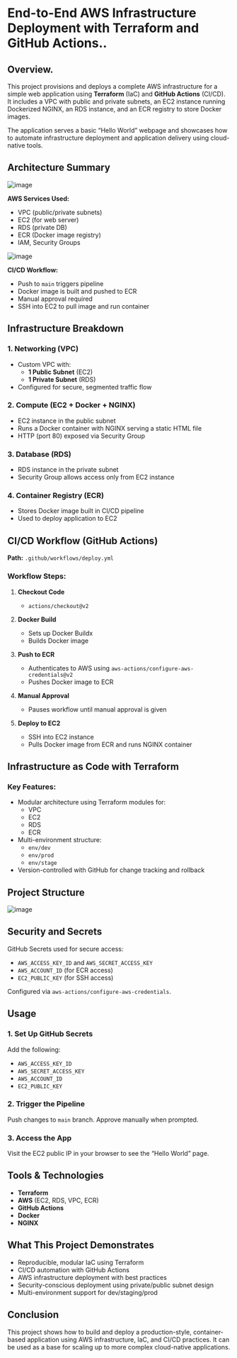 # End-to-End AWS Infrastructure Deployment with Terraform and GitHub Actions..

## Overview.

This project provisions and deploys a complete AWS infrastructure for a simple web application using **Terraform** (IaC) and **GitHub Actions** (CI/CD). It includes a VPC with public and private subnets, an EC2 instance running Dockerized NGINX, an RDS instance, and an ECR registry to store Docker images.

The application serves a basic “Hello World” webpage and showcases how to automate infrastructure deployment and application delivery using cloud-native tools.

## Architecture Summary
![image](https://github.com/user-attachments/assets/c67e7b15-1018-47db-ae24-5fa4c106e4c5)

**AWS Services Used:**
- VPC (public/private subnets)
- EC2 (for web server)
- RDS (private DB)
- ECR (Docker image registry)
- IAM, Security Groups

![image](https://github.com/user-attachments/assets/f221297f-4931-42d1-9805-d96def0e2354)

**CI/CD Workflow:**
- Push to `main` triggers pipeline
- Docker image is built and pushed to ECR
- Manual approval required
- SSH into EC2 to pull image and run container

## Infrastructure Breakdown

### 1. Networking (VPC)
- Custom VPC with:
  - **1 Public Subnet** (EC2)
  - **1 Private Subnet** (RDS)
- Configured for secure, segmented traffic flow

### 2. Compute (EC2 + Docker + NGINX)
- EC2 instance in the public subnet
- Runs a Docker container with NGINX serving a static HTML file
- HTTP (port 80) exposed via Security Group

### 3. Database (RDS)
- RDS instance in the private subnet
- Security Group allows access only from EC2 instance

### 4. Container Registry (ECR)
- Stores Docker image built in CI/CD pipeline
- Used to deploy application to EC2

## CI/CD Workflow (GitHub Actions)

**Path:** `.github/workflows/deploy.yml`

### Workflow Steps:
1. **Checkout Code**
   - `actions/checkout@v2`

2. **Docker Build**
   - Sets up Docker Buildx
   - Builds Docker image

3. **Push to ECR**
   - Authenticates to AWS using `aws-actions/configure-aws-credentials@v2`
   - Pushes Docker image to ECR

4. **Manual Approval**
   - Pauses workflow until manual approval is given

5. **Deploy to EC2**
   - SSH into EC2 instance
   - Pulls Docker image from ECR and runs NGINX container

## Infrastructure as Code with Terraform

### Key Features:
- Modular architecture using Terraform modules for:
  - VPC
  - EC2
  - RDS
  - ECR
- Multi-environment structure:
  - `env/dev`
  - `env/prod`
  - `env/stage`
- Version-controlled with GitHub for change tracking and rollback

## Project Structure

![image](https://github.com/user-attachments/assets/7373c6e8-b36d-4455-aa6c-62ac4979c862)


## Security and Secrets

GitHub Secrets used for secure access:
- `AWS_ACCESS_KEY_ID` and `AWS_SECRET_ACCESS_KEY`
- `AWS_ACCOUNT_ID` (for ECR access)
- `EC2_PUBLIC_KEY` (for SSH access)

Configured via `aws-actions/configure-aws-credentials`.

## Usage

### 1. Set Up GitHub Secrets
Add the following:
- `AWS_ACCESS_KEY_ID`
- `AWS_SECRET_ACCESS_KEY`
- `AWS_ACCOUNT_ID`
- `EC2_PUBLIC_KEY`

### 2. Trigger the Pipeline
Push changes to `main` branch. Approve manually when prompted.

### 3. Access the App
Visit the EC2 public IP in your browser to see the “Hello World” page.

## Tools & Technologies

- **Terraform**
- **AWS** (EC2, RDS, VPC, ECR)
- **GitHub Actions**
- **Docker**
- **NGINX**

## What This Project Demonstrates

- Reproducible, modular IaC using Terraform
- CI/CD automation with GitHub Actions
- AWS infrastructure deployment with best practices
- Security-conscious deployment using private/public subnet design
- Multi-environment support for dev/staging/prod

## Conclusion

This project shows how to build and deploy a production-style, container-based application using AWS infrastructure, IaC, and CI/CD practices. It can be used as a base for scaling up to more complex cloud-native applications.
